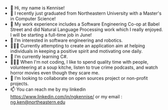 - 👋 Hi, my name is Kennise!
- 📖 I recently just graduated from Northeastern University with a Master's in Computer Science!
- 💼 My work experience includes a Software Engineering Co-op at Babel Street and did Natural Language Processing work which I really enjoyed. I will be starting a full-time job in June!
- 👀 I’m interested in software engineering and robotics.
- 👩🏻‍💻 Currently attempting to create an application aim at helping individuals in keeping a positive spirit and motivating one daily.
- 🌱 I’m currently learning C#.
- 🙋🏻‍♀️ When I'm not coding, I like to spend quality time with people, volunteering at a soup kitche, listen to true crime podcasts, and watch horror movies even though they scare me.
- 💞️ I’m looking to collaborate on open sources project or non-profit projects.
- 📫 You can reach me by my linkedin https://www.linkedin.com/in/ngkennise/ or my email : ng.ken@northeastern.edu

<!---
ngkennise/ngkennise is a ✨ special ✨ repository because its `README.md` (this file) appears on your GitHub profile.
You can click the Preview link to take a look at your changes.
--->
